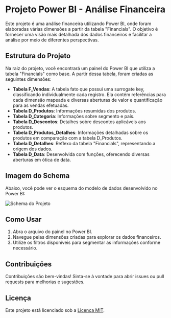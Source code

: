 # Projeto Power BI - Análise Financeira

Este projeto é uma análise financeira utilizando Power BI, onde foram elaboradas várias dimensões a partir da tabela "Financials". O objetivo é fornecer uma visão mais detalhada dos dados financeiros e facilitar a análise por meio de diferentes perspectivas.

## Estrutura do Projeto

Na raiz do projeto, você encontrará um painel do Power BI que utiliza a tabela "Financials" como base. A partir dessa tabela, foram criadas as seguintes dimensões:

- **Tabela F_Vendas**: A tabela fato que possui uma surrogate key, classificando individualmente cada registro. Ela contém referências para cada dimensão mapeada e diversas aberturas de valor e quantificação para as vendas efetuadas.
- **Tabela D_Produtos**: Informações resumidas dos produtos.
- **Tabela D_Categoria**: Informações sobre segmento e país.
- **Tabela D_Descontos**: Detalhes sobre descontos aplicáveis aos produtos.
- **Tabela D_Produtos_Detalhes**: Informações detalhadas sobre os produtos em comparação com a tabela D_Produtos.
- **Tabela D_Detalhes**: Reflexo da tabela "Financials", representando a origem dos dados.
- **Tabela D_Data**: Desenvolvida com funções, oferecendo diversas aberturas em ótica de data.

## Imagem do Schema

Abaixo, você pode ver o esquema do modelo de dados desenvolvido no Power BI:

![Schema do Projeto](docs/EstrelaSchema.png)

## Como Usar

1. Abra o arquivo do painel no Power BI.
2. Navegue pelas dimensões criadas para explorar os dados financeiros.
3. Utilize os filtros disponíveis para segmentar as informações conforme necessário.

## Contribuições

Contribuições são bem-vindas! Sinta-se à vontade para abrir issues ou pull requests para melhorias e sugestões.

## Licença

Este projeto está licenciado sob a [Licença MIT](LICENSE).
